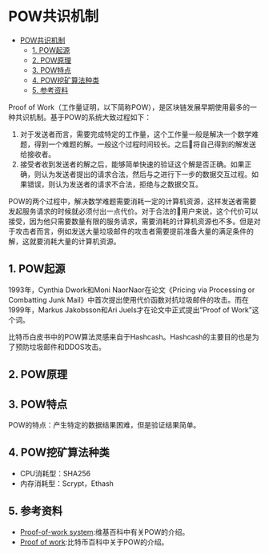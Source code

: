 #  POW共识机制

<!-- TOC -->

- [POW共识机制](#pow%E5%85%B1%E8%AF%86%E6%9C%BA%E5%88%B6)
    - [1. POW起源](#1-pow%E8%B5%B7%E6%BA%90)
    - [2. POW原理](#2-pow%E5%8E%9F%E7%90%86)
    - [3. POW特点](#3-pow%E7%89%B9%E7%82%B9)
    - [4. POW挖矿算法种类](#4-pow%E6%8C%96%E7%9F%BF%E7%AE%97%E6%B3%95%E7%A7%8D%E7%B1%BB)
    - [5. 参考资料](#5-%E5%8F%82%E8%80%83%E8%B5%84%E6%96%99)

<!-- /TOC -->

Proof of Work（工作量证明，以下简称POW），是区块链发展早期使用最多的一种共识机制。基于POW的系统大致过程如下：

1. 对于发送者而言，需要完成特定的工作量，这个工作量一般是解决一个数学难题，得到一个难题的解。一般这个过程时间较长。之后将自己得到的解发送给接收者。
2. 接受者收到发送者的解之后，能够简单快速的验证这个解是否正确。如果正确，则认为发送者提出的请求合法，然后与之进行下一步的数据交互过程。如果错误，则认为发送者的请求不合法，拒绝与之数据交互。

POW的两个过程中，解决数学难题需要消耗一定的计算机资源，这样发送者需要发起服务请求的时候就必须付出一点代价。对于合法的用户来说，这个代价可以接受，因为他只需要数量有限的服务请求，需要消耗的计算机资源也不多。但是对于攻击者而言，例如发送大量垃圾邮件的攻击者需要提前准备大量的满足条件的解，这就要消耗大量的计算机资源。

## 1. POW起源

1993年，Cynthia Dwork和Moni NaorNaor在论文《Pricing via Processing or
Combatting Junk Mail》中首次提出使用代价函数对抗垃圾邮件的攻击。而在1999年，Markus Jakobsson和Ari Juels才在论文中正式提出“Proof of Work”这个词。

比特币白皮书中的POW算法灵感来自于Hashcash。Hashcash的主要目的也是为了预防垃圾邮件和DDOS攻击。

## 2. POW原理

## 3. POW特点

POW的特点：产生特定的数据结果困难，但是验证结果简单。

## 4. POW挖矿算法种类

- CPU消耗型：SHA256
- 内存消耗型：Scrypt，Ethash

## 5. 参考资料

- [Proof-of-work system](https://en.wikipedia.org/wiki/Proof-of-work_system):维基百科中有关POW的介绍。
- [Proof of work](https://en.bitcoin.it/wiki/Proof_of_work):比特币百科中关于POW的介绍。
